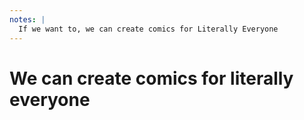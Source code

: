 ```yaml
---
notes: |
  If we want to, we can create comics for Literally Everyone
---
```


# We can create comics for literally everyone
